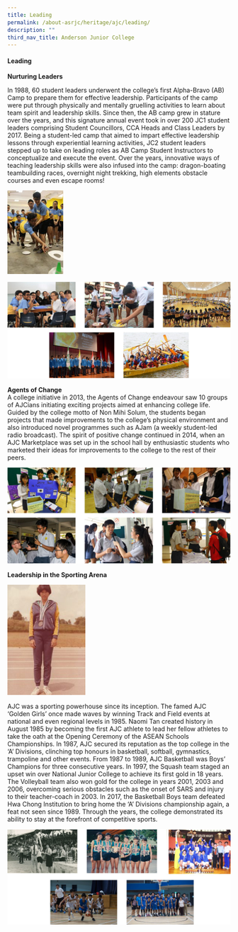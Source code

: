 ```yaml
---
title: Leading
permalink: /about-asrjc/heritage/ajc/leading/
description: ""
third_nav_title: Anderson Junior College
---
```

#### Leading

**Nurturing Leaders**

In 1988, 60 student leaders underwent the college’s first Alpha-Bravo (AB) Camp to prepare them for effective leadership. Participants of the camp were put through physically and mentally gruelling activities to learn about team spirit and leadership skills. Since then, the AB camp grew in stature over the years, and this signature annual event took in over 200 JC1 student leaders comprising Student Councillors, CCA Heads and Class Leaders by 2017. Being a student-led camp that aimed to impart effective leadership lessons through experiential learning activities, JC2 student leaders stepped up to take on leading roles as AB Camp Student Instructors to conceptualize and execute the event. Over the years, innovative ways of teaching leadership skills were also infused into the camp: dragon-boating teambuilding races, overnight night trekking, high elements obstacle courses and even escape rooms!

<img src="/images/Nurturing-Leaders-Alpha-Bravo-Camp-2014_2-200x300.jpg" 
     style="width:25%">

![](/images/AJC%20-%20Leading.jpg)

**Agents of Change**  
A college initiative in 2013, the Agents of Change endeavour saw 10 groups of AJCians initiating exciting projects aimed at enhancing college life. Guided by the college motto of Non Mihi Solum, the students began projects that made improvements to the college’s physical environment and also introduced novel programmes such as AJam (a weekly student-led radio broadcast). The spirit of positive change continued in 2014, when an AJC Marketplace was set up in the school hall by enthusiastic students who marketed their ideas for improvements to the college to the rest of their peers.

![](/images/AJC%20-%20Leading2.jpg)

**Leadership in the Sporting Arena**  

<img src="/images/Leadership-in-the-Sporting-Arena-Naomi-Tan-212x300.jpg" 
     style="width:35%">

AJC was a sporting powerhouse since its inception. The famed AJC ‘Golden Girls’ once made waves by winning Track and Field events at national and even regional levels in 1985. Naomi Tan created history in August 1985 by becoming the first AJC athlete to lead her fellow athletes to take the oath at the Opening Ceremony of the ASEAN Schools Championships. In 1987, AJC secured its reputation as the top college in the ‘A’ Divisions, clinching top honours in basketball, softball, gymnastics, trampoline and other events. From 1987 to 1989, AJC Basketball was Boys’ Champions for three consecutive years. In 1997, the Squash team staged an upset win over National Junior College to achieve its first gold in 18 years. The Volleyball team also won gold for the college in years 2001, 2003 and 2006, overcoming serious obstacles such as the onset of SARS and injury to their teacher-coach in 2003. In 2017, the Basketball Boys team defeated Hwa Chong Institution to bring home the ‘A’ Divisions championship again, a feat not seen since 1989. Through the years, the college demonstrated its ability to stay at the forefront of competitive sports.

![](/images/learning-3.jpg)